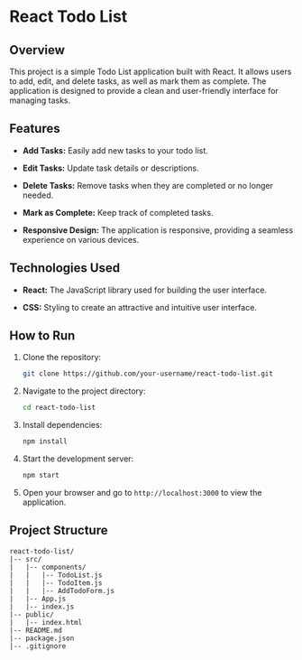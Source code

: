 # React Todo List

## Overview

This project is a simple Todo List application built with React. It allows users to add, edit, and delete tasks, as well as mark them as complete. The application is designed to provide a clean and user-friendly interface for managing tasks.

## Features

- **Add Tasks:** Easily add new tasks to your todo list.

- **Edit Tasks:** Update task details or descriptions.

- **Delete Tasks:** Remove tasks when they are completed or no longer needed.

- **Mark as Complete:** Keep track of completed tasks.

- **Responsive Design:** The application is responsive, providing a seamless experience on various devices.

## Technologies Used

- **React:** The JavaScript library used for building the user interface.

- **CSS:** Styling to create an attractive and intuitive user interface.

## How to Run

1. Clone the repository:

    ```bash
    git clone https://github.com/your-username/react-todo-list.git
    ```

2. Navigate to the project directory:

    ```bash
    cd react-todo-list
    ```

3. Install dependencies:

    ```bash
    npm install
    ```

4. Start the development server:

    ```bash
    npm start
    ```

5. Open your browser and go to `http://localhost:3000` to view the application.

## Project Structure

```plaintext
react-todo-list/
|-- src/
|   |-- components/
|   |   |-- TodoList.js
|   |   |-- TodoItem.js
|   |   |-- AddTodoForm.js
|   |-- App.js
|   |-- index.js
|-- public/
|   |-- index.html
|-- README.md
|-- package.json
|-- .gitignore
